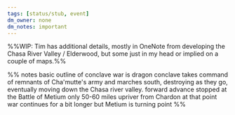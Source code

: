 ```yaml
---
tags: [status/stub, event]
dm_owner: none
dm_notes: important
---
```


%%WIP: Tim has additional details, mostly in OneNote from developing the Chasa River Valley / Elderwood, but some just in my head or implied on a couple of maps.%%

%% notes 
basic outline of conclave war is dragon conclave takes command of remnants of Cha'mutte's army and marches south, destroying as they go, eventually moving down the Chasa river valley.
forward advance stopped at the Battle of Metium only 50-60 miles upriver from Chardon
at that point war continues for a bit longer but Metium is turning point
%%